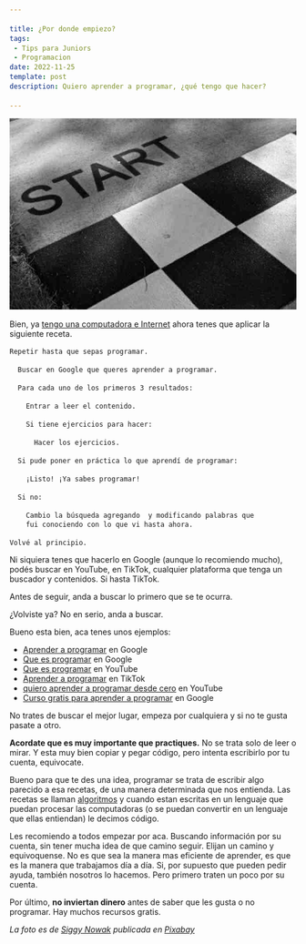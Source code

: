 ```yaml
---

title: ¿Por donde empiezo? 
tags:
 - Tips para Juniors 
 - Programacion 
date: 2022-11-25
template: post
description: Quiero aprender a programar, ¿qué tengo que hacer? 

---
```


<img src="linea-salida.jpg" alt="Línea de salida de una carrera" />

Bien, ya [tengo una computadora e Internet](que-necesito-para-programar.html) ahora tenes que aplicar la siguiente receta.

```
Repetir hasta que sepas programar. 
  
  Buscar en Google que queres aprender a programar.

  Para cada uno de los primeros 3 resultados:
  
    Entrar a leer el contenido.
    
    Si tiene ejercicios para hacer:
      
      Hacer los ejercicios.

  Si pude poner en práctica lo que aprendí de programar:
    
    ¡Listo! ¡Ya sabes programar!
  
  Si no:
    
    Cambio la búsqueda agregando  y modificando palabras que 
    fui conociendo con lo que vi hasta ahora.

Volvé al principio.
```

Ni siquiera tenes que hacerlo en Google (aunque lo recomiendo mucho), podés buscar en YouTube, en TikTok, cualquier plataforma que tenga un buscador y contenidos. Si hasta TikTok.

Antes de seguir, anda a buscar lo primero que se te ocurra.

¿Volviste ya? No en serio, anda a buscar.

Bueno esta bien, aca tenes unos ejemplos:

* [Aprender a programar](https://www.google.com/search?q=aprender+a+programar) en Google
* [Que es programar](https://www.google.com/search?q=que+es+programar) en Google
* [Que es programar](https://www.youtube.com/results?search_query=que+es+programar) en YouTube
* [Aprender a programar](https://www.tiktok.com/search?q=aprender%20a%20programar) en TikTok
* [quiero aprender a programar desde cero](https://www.youtube.com/results?search_query=quiero+aprender+a+programar+desde+cero) en YouTube
* [Curso gratis para aprender a programar](https://www.google.com/search?q=curso+gratis+para+aprender+a+programar) en Google

No trates de buscar el mejor lugar, empeza por cualquiera y si no te gusta pasate a otro.

**Acordate que es muy importante que practiques.** No se trata solo de leer o mirar. Y esta muy bien copiar y pegar código, pero intenta escribirlo por tu cuenta, equivocate.

Bueno para que te des una idea, programar se trata de escribir algo parecido a esa recetas, de una manera determinada que nos entienda. Las recetas se llaman [algoritmos](https://es.wikipedia.org/wiki/Algoritmo) y cuando estan escritas en un lenguaje que puedan procesar las computadoras (o se puedan convertir en un lenguaje que ellas entiendan) le decimos código.

Les recomiendo a todos empezar por aca. Buscando información por su cuenta, sin tener mucha idea de que camino seguir. Elijan un camino y equivoquense. No es que sea la manera mas eficiente de aprender, es que es la manera que trabajamos día a día. Si, por supuesto que pueden pedir ayuda, también nosotros lo hacemos. Pero primero traten un poco por su cuenta.

Por último, **no inviertan dinero** antes de saber que les gusta o no programar. Hay muchos recursos gratis.

*La foto es de [Siggy Nowak](https://pixabay.com/users/memorycatcher-168384/?utm_source=link-attribution&amp;utm_medium=referral&amp;utm_campaign=image&amp;utm_content=1414148) publicada en [Pixabay](https://pixabay.com/users/memorycatcher-168384/?utm_source=link-attribution&amp;utm_medium=referral&amp;utm_campaign=image&amp;utm_content=1414148)*
